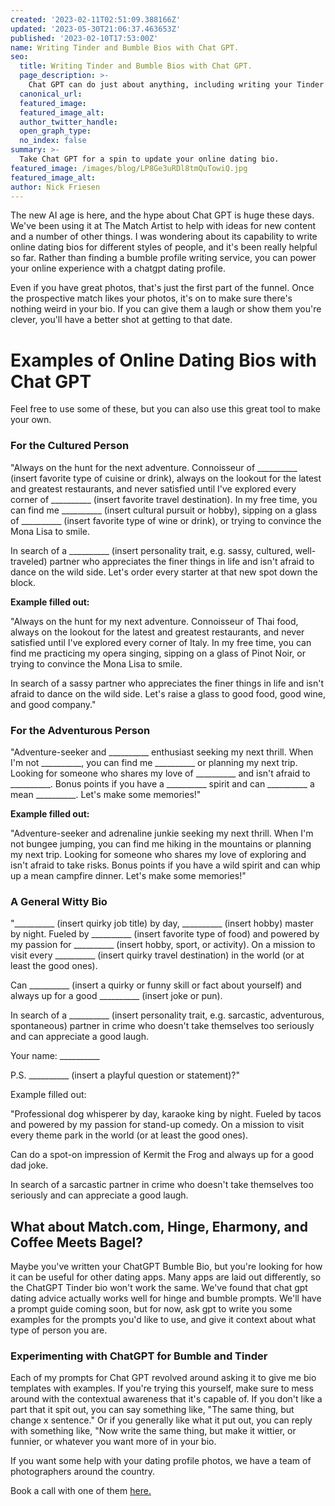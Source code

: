 ```yaml
---
created: '2023-02-11T02:51:09.388166Z'
updated: '2023-05-30T21:06:37.463653Z'
published: '2023-02-10T17:53:00Z'
name: Writing Tinder and Bumble Bios with Chat GPT.
seo:
  title: Writing Tinder and Bumble Bios with Chat GPT.
  page_description: >-
    Chat GPT can do just about anything, including writing your Tinder and Bumble bios.
  canonical_url:
  featured_image:
  featured_image_alt:
  author_twitter_handle:
  open_graph_type:
  no_index: false
summary: >-
  Take Chat GPT for a spin to update your online dating bio.
featured_image: /images/blog/LP8Ge3uRDl8tmQuTowiQ.jpg
featured_image_alt:
author: Nick Friesen
---
```


<p>The new AI age is here, and the hype about Chat GPT is huge these days. We've been using it at The Match Artist to help with ideas for new content and a number of other things. I was wondering about its capability to write online dating bios for different styles of people, and it's been really helpful so far. Rather than finding a bumble profile writing service, you can power your online experience with a chatgpt dating profile.&nbsp;</p>
<p>Even if you have great photos, that's just the first part of the funnel. Once the prospective match likes your photos, it's on to make sure there's nothing weird in your bio. If you can give them a laugh or show them you're clever, you'll have a better shot at getting to that date.</p>
<h1>Examples of Online Dating Bios with Chat GPT</h1>
<p>Feel free to use some of these, but you can also use this great tool to make your own.</p>
<h3>For the Cultured Person</h3>
<p>"Always on the hunt for the next adventure. Connoisseur of __________ (insert favorite type of cuisine or drink), always on the lookout for the latest and greatest restaurants, and never satisfied until I've explored every corner of __________ (insert favorite travel destination). In my free time, you can find me __________ (insert cultural pursuit or hobby), sipping on a glass of __________ (insert favorite type of wine or drink), or trying to convince the Mona Lisa to smile.</p>
<p>In search of a __________ (insert personality trait, e.g. sassy, cultured, well-traveled) partner who appreciates the finer things in life and isn't afraid to dance on the wild side. Let's order every starter at that new spot down the block.</p>
<p></p>
<p><strong>Example filled out:</strong></p>
<p>"Always on the hunt for my next adventure. Connoisseur of Thai food, always on the lookout for the latest and greatest restaurants, and never satisfied until I've explored every corner of Italy. In my free time, you can find me practicing my opera singing, sipping on a glass of Pinot Noir, or trying to convince the Mona Lisa to smile.</p>
<p>In search of a sassy partner who appreciates the finer things in life and isn't afraid to dance on the wild side. <span>Let's raise a glass to good food, good wine, and good company."</span></p>
<p></p>
<h3>For the Adventurous Person</h3>
<p>"Adventure-seeker and __________ enthusiast seeking my next thrill. When I'm not __________, you can find me __________ or planning my next trip. Looking for someone who shares my love of __________ and isn't afraid to __________. Bonus points if you have a __________ spirit and can __________ a mean __________. Let's make some memories!"</p>
<p><strong>Example filled out:</strong></p>
<p>"Adventure-seeker and adrenaline junkie seeking my next thrill. When I'm not bungee jumping, you can find me hiking in the mountains or planning my next trip. Looking for someone who shares my love of exploring and isn't afraid to take risks. Bonus points if you have a wild spirit and can whip up a mean campfire dinner. Let's make some memories!"</p>
<p></p>
<p></p>
<h3>A General Witty Bio</h3>
<p>"__________ (insert quirky job title) by day, __________ (insert hobby) master by night. Fueled by __________ (insert favorite type of food) and powered by my passion for __________ (insert hobby, sport, or activity). On a mission to visit every __________ (insert quirky travel destination) in the world (or at least the good ones).</p>
<p>Can __________ (insert a quirky or funny skill or fact about yourself) and always up for a good __________ (insert joke or pun).</p>
<p>In search of a __________ (insert personality trait, e.g. sarcastic, adventurous, spontaneous) partner in crime who doesn't take themselves too seriously and can appreciate a good laugh.</p>
<p>Your name: __________</p>
<p>P.S. __________ (insert a playful question or statement)?"</p>
<p>Example filled out:</p>
<p>"Professional dog whisperer by day, karaoke king by night. Fueled by tacos and powered by my passion for stand-up comedy. On a mission to visit every theme park in the world (or at least the good ones).</p>
<p>Can do a spot-on impression of Kermit the Frog and always up for a good dad joke.</p>
<p>In search of a sarcastic partner in crime who doesn't take themselves too seriously and can appreciate a good laugh.</p>
<h2>What about Match.com, Hinge, Eharmony, and Coffee Meets Bagel?</h2>
<p>Maybe you've written your ChatGPT Bumble Bio, but you're looking for how it can be useful for other dating apps. Many apps are laid out differently, so the ChatGPT Tinder bio won't work the same. We've found that chat gpt dating advice actually works well for hinge and bumble prompts. We'll have a prompt guide coming soon, but for now, ask gpt to write you some examples for the prompts you'd like to use, and give it context about what type of person you are.</p>
<p></p>
<h3>Experimenting with ChatGPT for Bumble and Tinder</h3>
<p>Each of my prompts for Chat GPT revolved around asking it to give me bio templates with examples. If you're trying this yourself, make sure to mess around with the contextual awareness that it's capable of. If you don't like a part that it spit out, you can say something like, "The same thing, but change x sentence." Or if you generally like what it put out, you can reply with something like, "Now write the same thing, but make it wittier, or funnier, or whatever you want more of in your bio.</p>
<p></p>
<p>If you want some help with your dating profile photos, we have a team of photographers around the country.&nbsp;</p>
<p>Book a call with one of them <a href="https://bookme.name/thematchartist/lite/free-consultation-with-shane" rel="follow noopener" target="_blank">here.</a></p>
<p></p>
